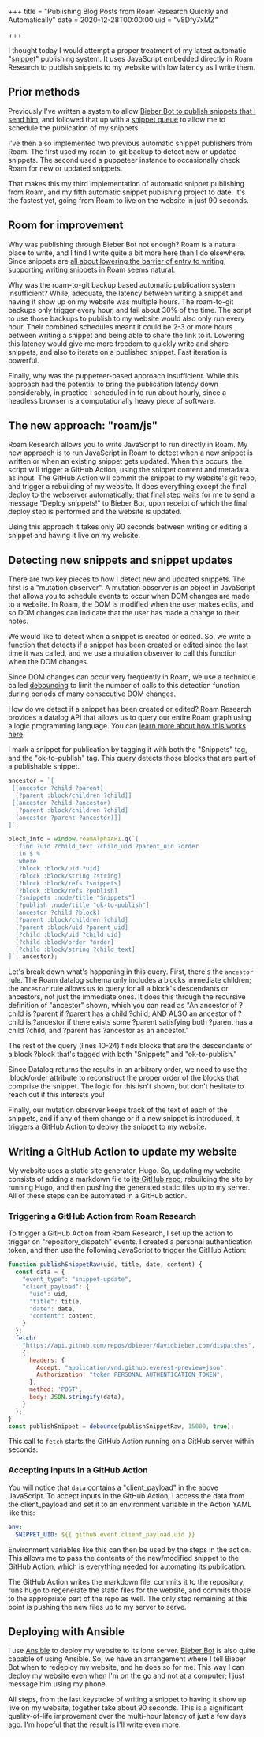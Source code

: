 +++
title = "Publishing Blog Posts from Roam Research Quickly and Automatically"
date = 2020-12-28T00:00:00
uid = "v8Dfy7xMZ"

+++

I thought today I would attempt a proper treatment of my latest automatic "[snippet](/snippets/)" publishing system. It uses JavaScript embedded directly in Roam Research to publish snippets to my website with low latency as I write them.

## Prior methods

Previously I've written a system to allow [Bieber Bot to publish snippets that I send him](/snippets/2020-09-27-posting-snippets-from-my-phone/), and followed that up with a [snippet queue](/snippets/2020-10-06-introducing-the-snippet-queue/) to allow me to schedule the publication of my snippets.

I've then also implemented two previous automatic snippet publishers from Roam. The first used my roam-to-git backup to detect new or updated snippets. The second used a puppeteer instance to occasionally check Roam for new or updated snippets.

That makes this my third implementation of automatic snippet publishing from Roam, and my fifth automatic snippet publishing project to date. It's the fastest yet, going from Roam to live on the website in just 90 seconds.

## Room for improvement

Why was publishing through Bieber Bot not enough? Roam is a natural place to write, and I find I write quite a bit more here than I do elsewhere. Since snippets are [all about lowering the barrier of entry to writing](/snippets/2019-12-30-writing-for-no-audience/), supporting writing snippets in Roam seems natural.

Why was the roam-to-git backup based automatic publication system insufficient? While, adequate, the latency between writing a snippet and having it show up on my website was multiple hours. The roam-to-git backups only trigger every hour, and fail about 30% of the time. The script to use those backups to publish to my website would also only run every hour. Their combined schedules meant it could be 2-3 or more hours between writing a snippet and being able to share the link to it. Lowering this latency would give me more freedom to quickly write and share snippets, and also to iterate on a published snippet. Fast iteration is powerful.

Finally, why was the puppeteer-based approach insufficient. While this approach had the potential to bring the publication latency down considerably, in practice I scheduled in to run about hourly, since a headless browser is a computationally heavy piece of software.

## The new approach: "roam/js"

Roam Research allows you to write JavaScript to run directly in Roam. My new approach is to run JavaScript in Roam to detect when a new snippet is written or when an existing snippet gets updated. When this occurs, the script will trigger a GitHub Action, using the snippet content and metadata as input. The GitHub Action will commit the snippet to my website's git repo, and trigger a rebuilding of my website. It does everything except the final deploy to the webserver automatically; that final step waits for me to send a message "Deploy snippets!" to Bieber Bot, upon receipt of which the final deploy step is performed and the website is updated.

Using this approach it takes only 90 seconds between writing or editing a snippet and having it live on my website.

## Detecting new snippets and snippet updates

There are two key pieces to how I detect new and updated snippets. The first is a "mutation observer". A mutation observer is an object in JavaScript that allows you to schedule events to occur when DOM changes are made to a website. In Roam, the DOM is modified when the user makes edits, and so DOM changes can indicate that the user has made a change to their notes.

We would like to detect when a snippet is created or edited. So, we write a function that detects if a snippet has been created or edited since the last time it was called, and we use a mutation observer to call this function when the DOM changes.

Since DOM changes can occur very frequently in Roam, we use a technique called [debouncing](https://davidwalsh.name/javascript-debounce-function) to limit the number of calls to this detection function during periods of many consecutive DOM changes.

How do we detect if a snippet has been created or edited? Roam Research provides a datalog API that allows us to query our entire Roam graph using a logic programming language. You can [learn more about how this works here](/snippets/2020-12-22-datalog-queries-for-roam-research/).

I mark a snippet for publication by tagging it with both the "Snippets" tag, and the "ok-to-publish" tag. This query detects those blocks that are part of a publishable snippet.

```javascript
ancestor = `[ 
 [(ancestor ?child ?parent) 
  [?parent :block/children ?child]] 
 [(ancestor ?child ?ancestor) 
  [?parent :block/children ?child] 
  (ancestor ?parent ?ancestor)]]
]`;

block_info = window.roamAlphaAPI.q(`[
  :find ?uid ?child_text ?child_uid ?parent_uid ?order
  :in $ %
  :where
  [?block :block/uid ?uid]
  [?block :block/string ?string]
  [?block :block/refs ?snippets]
  [?block :block/refs ?publish]
  [?snippets :node/title "Snippets"]
  [?publish :node/title "ok-to-publish"]
  (ancestor ?child ?block)
  [?parent :block/children ?child]
  [?parent :block/uid ?parent_uid]
  [?child :block/uid ?child_uid]
  [?child :block/order ?order]
  [?child :block/string ?child_text]
]`, ancestor);
```

Let's break down what's happening in this query. First, there's the `ancestor` rule. The Roam datalog schema only includes a blocks immediate children; the `ancestor` rule allows us to query for all a block's descendants or ancestors, not just the immediate ones. It does this through the recursive definition of "ancestor" shown, which you can read as "An ancestor of ?child is ?parent if ?parent has a child ?child, AND ALSO an ancestor of ?child is ?ancestor if there exists some ?parent satisfying both ?parent has a child ?child, and ?parent has ?ancestor as an ancestor."

The rest of the query (lines 10-24) finds blocks that are the descendants of a block ?block that's tagged with both "Snippets" and "ok-to-publish."

Since Datalog returns the results in an arbitrary order, we need to use the :block/order attribute to reconstruct the proper order of the blocks that comprise the snippet. The logic for this isn't shown, but don't hesitate to reach out if this interests you!

Finally, our mutation observer keeps track of the text of each of the snippets, and if any of them change or if a new snippet is introduced, it triggers a GitHub Action to deploy the snippet to my website.

## Writing a GitHub Action to update my website

My website uses a static site generator, Hugo. So, updating my website consists of adding a markdown file to [its GitHub repo](https://github.com/dbieber/davidbieber.com), rebuilding the site by running Hugo, and then pushing the generated static files up to my server. All of these steps can be automated in a GitHub action.

### Triggering a GitHub Action from Roam Research

To trigger a GitHub Action from Roam Research, I set up the action to trigger on "repository_dispatch" events. I created a personal authentication token, and then use the following JavaScript to trigger the GitHub Action:

```javascript
function publishSnippetRaw(uid, title, date, content) {
  const data = {
    "event_type": "snippet-update",
    "client_payload": {
      "uid": uid,
      "title": title,
      "date": date,
      "content": content,
    }
  };
  fetch(
    "https://api.github.com/repos/dbieber/davidbieber.com/dispatches",
    {
      headers: {
        Accept: "application/vnd.github.everest-preview+json",
        Authorization: "token PERSONAL_AUTHENTICATION_TOKEN",
      },
      method: 'POST',
      body: JSON.stringify(data),
    }
  );
}
const publishSnippet = debounce(publishSnippetRaw, 15000, true);
```

This call to `fetch` starts the GitHub Action running on a GitHub server within seconds.

### Accepting inputs in a GitHub Action

You will notice that `data` contains a "client_payload" in the above JavaScript. To accept inputs in the GitHub Action, I access the data from the client_payload and set it to an environment variable in the Action YAML like this:

```yaml
env:
  SNIPPET_UID: ${{ github.event.client_payload.uid }}
```

Environment variables like this can then be used by the steps in the action. This allows me to pass the contents of the new/modified snippet to the GitHub Action, which is everything needed for automating its publication.

The GitHub Action writes the markdown file, commits it to the repository, runs hugo to regenerate the static files for the website, and commits those to the appropriate part of the repo as well. The only step remaining at this point is pushing the new files up to my server to serve.

## Deploying with Ansible

I use [Ansible](https://www.ansible.com/) to deploy my website to its lone server. [Bieber Bot](https://davidbieber.com/projects/bieber-bot/) is also quite capable of using Ansible. So, we have an arrangement where I tell Bieber Bot when to redeploy my website, and he does so for me. This way I can deploy my website even when I'm on the go and not at a computer; I just message him using my phone.

All steps, from the last keystroke of writing a snippet to having it show up live on my website, together take about 90 seconds. This is a significant quality-of-life improvement over the multi-hour latency of just a few days ago. I'm hopeful that the result is I'll write even more.
